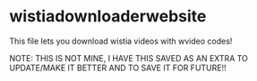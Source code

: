 # wistiadownloaderwebsite
This file lets you download wistia videos with wvideo codes!


NOTE: THIS IS NOT MINE, I HAVE THIS SAVED AS AN EXTRA TO UPDATE/MAKE IT BETTER AND TO SAVE IT FOR FUTURE!!
